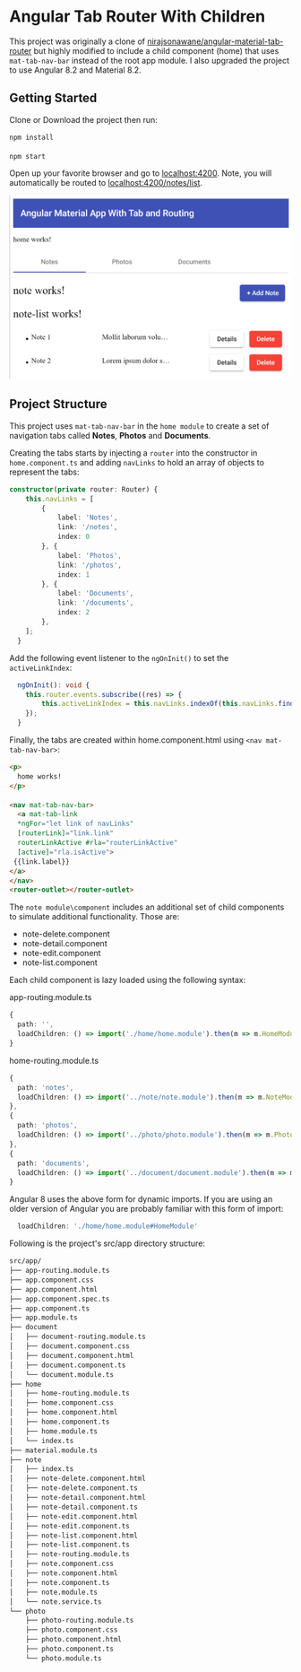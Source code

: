 # Angular Tab Router With Children

This project was originally a clone of
[nirajsonawane/angular-material-tab-router](https://github.com/nirajsonawane/angular-material-tab-router) but highly modified to include a child component (home) that uses ```mat-tab-nav-bar``` instead of the root app module. I also upgraded the project to use Angular 8.2 and Material 8.2.

## Getting Started

Clone or Download the project then run:

```bash
npm install

npm start
```

Open up your favorite browser and go to [localhost:4200](http://localhost:4200). Note, you will automatically be routed to [localhost:4200/notes/list](http://localhost:4200/notes/list).

<img src="https://raw.githubusercontent.com/janders/angular-tab-router-with-children/assets/readme.png" width="780" alt="The application UI"/>

## Project Structure

This project uses `mat-tab-nav-bar` in the `home module` to create a set of navigation tabs called **Notes**, **Photos** and **Documents**. 

Creating the tabs starts by injecting a `router` into the constructor in `home.component.ts` and adding `navLinks` to hold an array of objects to represent the tabs:

```typescript
constructor(private router: Router) {
    this.navLinks = [
        {
            label: 'Notes',
            link: '/notes',
            index: 0
        }, {
            label: 'Photos',
            link: '/photos',
            index: 1
        }, {
            label: 'Documents',
            link: '/documents',
            index: 2
        },
    ];
  }
```

Add the following event listener to the `ngOnInit()` to set the `activeLinkIndex`:

```typescript
  ngOnInit(): void {
    this.router.events.subscribe((res) => {
        this.activeLinkIndex = this.navLinks.indexOf(this.navLinks.find(tab => tab.link === '.' + this.router.url));
    });
  }
```

Finally, the tabs are created within home.component.html using `<nav mat-tab-nav-bar>`:

```html
<p>
  home works!
</p>

<nav mat-tab-nav-bar>
  <a mat-tab-link
  *ngFor="let link of navLinks"
  [routerLink]="link.link"
  routerLinkActive #rla="routerLinkActive"
  [active]="rla.isActive">
 {{link.label}}
</a>
</nav>
<router-outlet></router-outlet>
```

The `note module\component` includes an additional set of child components to simulate additional functionality. Those are:

- note-delete.component
- note-detail.component
- note-edit.component
- note-list.component

Each child component is lazy loaded using the following syntax:

app-routing.module.ts

```typescript
{
  path: '',
  loadChildren: () => import('./home/home.module').then(m => m.HomeModule)
}
```

home-routing.module.ts

```typescript
{
  path: 'notes',
  loadChildren: () => import('../note/note.module').then(m => m.NoteModule)
},
{
  path: 'photos',
  loadChildren: () => import('../photo/photo.module').then(m => m.PhotoModule)
},
{
  path: 'documents',
  loadChildren: () => import('../document/document.module').then(m => m.DocumentModule)
}
```

Angular 8 uses the above form for dynamic imports. If you are using an older version of Angular you are probably familiar with this form of import:

```typescript
  loadChildren: './home/home.module#HomeModule'
```

Following is the project's src/app directory structure:

```bash
src/app/
├── app-routing.module.ts
├── app.component.css
├── app.component.html
├── app.component.spec.ts
├── app.component.ts
├── app.module.ts
├── document
│   ├── document-routing.module.ts
│   ├── document.component.css
│   ├── document.component.html
│   ├── document.component.ts
│   └── document.module.ts
├── home
│   ├── home-routing.module.ts
│   ├── home.component.css
│   ├── home.component.html
│   ├── home.component.ts
│   ├── home.module.ts
│   └── index.ts
├── material.module.ts
├── note
│   ├── index.ts
│   ├── note-delete.component.html
│   ├── note-delete.component.ts
│   ├── note-detail.component.html
│   ├── note-detail.component.ts
│   ├── note-edit.component.html
│   ├── note-edit.component.ts
│   ├── note-list.component.html
│   ├── note-list.component.ts
│   ├── note-routing.module.ts
│   ├── note.component.css
│   ├── note.component.html
│   ├── note.component.ts
│   ├── note.module.ts
│   └── note.service.ts
└── photo
    ├── photo-routing.module.ts
    ├── photo.component.css
    ├── photo.component.html
    ├── photo.component.ts
    └── photo.module.ts
```
